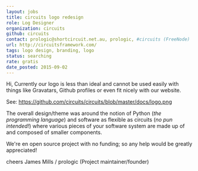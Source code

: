 ```yaml
---
layout: jobs
title: circuits logo redesign
role: Log Designer
organization: circuits
github: circuits
contact: prologic@shortcircuit.net.au, prologic, #circuits (FreeNode)
url: http://circuitsframework.com/
tags: logo design, branding, logo
status: searching
rate: gratis
date_posted: 2015-09-02
---
```


Hi, Currently our logo is less than ideal and cannot be used easily with
things like Gravatars, Github profiles or even fit nicely with our website.

See: https://github.com/circuits/circuits/blob/master/docs/logo.png

The overall design/theme was around the notion of Python (*the programming language*)
and software as flexible as circuits (*no pun intended!*) where various pieces of your
software system are made up of and composed of smaller components.

We're en open source project with no funding; so any help would be greatly appreciated!

cheers
James Mills / prologic (Project maintainer/founder)
